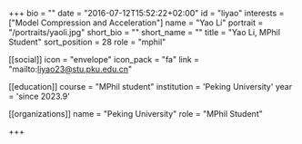 +++
bio = ""
date = "2016-07-12T15:52:22+02:00"
id = "liyao"
interests = ["Model Compression and Acceleration"]
name = "Yao Li"
portrait = "/portraits/yaoli.jpg"
short_bio = ""
short_name = ""
title = "Yao Li, MPhil Student"
sort_position = 28
role = "mphil"

[[social]]
    icon = "envelope"
    icon_pack = "fa"
    link = "mailto:liyao23@stu.pku.edu.cn"

[[education]]
    course = "MPhil student"
    institution = 'Peking University'
    year = 'since 2023.9'

[[organizations]]
    name = "Peking University"
    role = "MPhil Student"


+++

